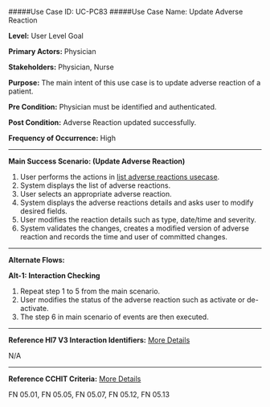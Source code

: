 #####Use Case ID: UC-PC83
#####Use Case Name: Update Adverse Reaction

**Level:**                     User Level Goal

**Primary Actors:**            Physician

**Stakeholders:**              Physician, Nurse

**Purpose:**                   The main intent of this use case is to update adverse reaction of a patient.

**Pre Condition:**             Physician must be identified and authenticated.

**Post Condition:**            Adverse Reaction updated successfully.

**Frequency of Occurrence:**   High
__________________________________________________________
**Main Success Scenario: (Update Adverse Reaction)**

1.  User performs the actions in [list adverse reactions usecase](../read/PC81-list-adverse-reactions.md).
2.	System displays the list of adverse reactions.
3.	User selects an appropriate adverse reaction.
4.	System displays the adverse reactions details and asks user to modify desired fields.
5.	User modifies the reaction details such as type, date/time and severity.
6.	System validates the changes, creates a modified version of adverse reaction and records the time and user of committed changes.

__________________________________________________________
**Alternate Flows:**

**Alt-1: Interaction Checking**

1.	Repeat step 1 to 5 from the main scenario.
2.	User modifies the status of the adverse reaction such as activate or de-activate.
3.	The step 6 in main scenario of events are then executed.

________________________________________________________________________
**Reference Hl7 V3 Interaction Identifiers:**
[More Details](http://www.hl7.org/implement/standards/product_brief.cfm?product_id=306)

N/A
_______________________________________________________________
**Reference CCHIT Criteria:**
[More Details](https://www.cchit.org/cchit-certified)

FN 05.01, FN 05.05, FN 05.07, FN 05.12, FN 05.13
